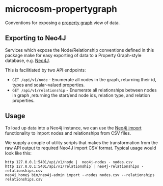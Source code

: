 # microcosm-propertygraph

Conventions for exposing a [property graph](https://neo4j.com/developer/graph-database/#property-graph) view of data.


## Exporting to Neo4J

Services which expose the Node/Relationship conventions defined in this package make for easy exporting of data to a Property Graph-style database, e.g. [Neo4J](https://neo4j.com).

This is facilitiated by two API endpoints:

* `GET /api/v1/node` - Enumerate all nodes in the graph, returning their id, types and scalar-valued properties.
* `GET /api/v1/relationship` - Enumerate all relationships between nodes in graph ,returning the start/end node ids, relation type, and relation properties.


## Usage

To load up data into a Neo4j instance, we can use the [Neo4j import](https://neo4j.com/docs/operations-manual/current/tools/import/) functionality to import nodes and relationships from CSV files.

We supply a couple of utility scripts that makes the transformation from the raw API output to required Neo4J import CSV format. Typical usage would look like this:


	http 127.0.0.1:5401/api/v1/node |  neo4j-nodes - nodes.csv
	http 127.0.0.1:5401/api/v1/relationship | neo4j-relationships - relationships.csv
	neo4j_home$ bin/neo4j-admin import --nodes nodes.csv --relationships relationships.csv

